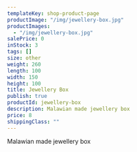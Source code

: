 ```yaml
---
templateKey: shop-product-page
productImage: "/img/jewellery-box.jpg"
productImages:
  - "/img/jewellery-box.jpg"
salePrice: 0
inStock: 3
tags: []
size: other
weight: 260
length: 100
width: 150
height: 100
title: Jewellery Box
publish: true
productId: jewellery-box
description: Malawian made jewellery box
price: 8
shippingClass: ""
---
```


Malawian made jewellery box
